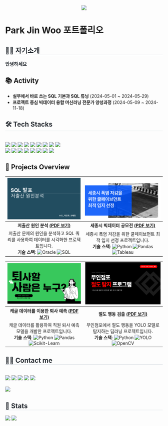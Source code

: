 <div align="center">
    <!-- 인사 이미지 -->
    <img src="https://capsule-render.vercel.app/api?type=soft&color=0:64af69,100:4fa15f&height=180&text=Hello!%20👋%20%20%20Welcome%20to%20my%20GitHub.%20&animation=twinkling&fontColor=ffffff&fontSize=50" />
</div>

<!-- Park Jin Woo 포트폴리오 텍스트 -->
<div style="text-align: left; font-size: 24px; font-weight: bold; margin-top: 20px; color: #282d33;">
</div>

# Park Jin Woo 포트폴리오

<!-- 자기소개 섹션 -->
<div style="text-align: left;"> 
    <h2 style="border-bottom: 1px solid #d8dee4; color: #282d33;"> 🙋‍♂️ 자기소개 </h2>  
    <div style="font-weight: 700; font-size: 15px; text-align: left; color: #282d33;"> 안녕하세요 </div> 
</div>



## 📚 Activity
- **실무에서 바로 쓰는 SQL 기본과 SQL 튜닝** (2024-05-01 ~ 2024-05-29)
- **프로젝트 중심 빅데이터 융합 머신러닝 전문가 양성과정** (2024-05-09 ~ 2024-11-18)

<!-- Tech Stacks 섹션 -->
<div style="text-align: left;">
    <h2 style="border-bottom: 1px solid #d8dee4; color: #282d33;"> 🛠️ Tech Stacks </h2> <br> 
    <div style="text-align: left;"> 
        <img src="https://img.shields.io/badge/PyTorch-EE4C2C?style=flat&logo=PyTorch&logoColor=white">
        <img src="https://img.shields.io/badge/MongoDB-47A248?style=flat&logo=MongoDB&logoColor=white">
        <img src="https://img.shields.io/badge/Linux-FCC624?style=flat&logo=Linux&logoColor=white">
        <img src="https://img.shields.io/badge/Oracle-F80000?style=flat&logo=Oracle&logoColor=white">
        <img src="https://img.shields.io/badge/Notion-000000?style=flat&logo=Notion&logoColor=white">
        <img src="https://img.shields.io/badge/Python-3776AB?style=flat&logo=Python&logoColor=white">
        <img src="https://img.shields.io/badge/Tensorflow-FF6F00?style=flat&logo=Tensorflow&logoColor=white">
        <img src="https://img.shields.io/badge/Hadoop-66CCFF?style=flat&logo=Hadoop&logoColor=white">
        <img src="https://img.shields.io/badge/Hive-FFB81C?style=flat&logo=Hive&logoColor=white"><br/>
        <img src="https://img.shields.io/badge/Tableau-E97627?style=flat&logo=Tableau&logoColor=white">  
        <img src="https://img.shields.io/badge/Pandas-150458?style=flat&logo=pandas&logoColor=white">
        <img src="https://img.shields.io/badge/Numpy-013243?style=flat&logo=numpy&logoColor=white">
        <img src="https://img.shields.io/badge/Matplotlib-3776AB?style=flat&logo=python&logoColor=white">
        <img src="https://img.shields.io/badge/SHAP-0096C7?style=flat&logoColor=white">
        <img src="https://img.shields.io/badge/OpenCV-5C3EE8?style=flat&logo=opencv&logoColor=white">
        <img src="https://img.shields.io/badge/Tkinter-003366?style=flat&logo=python&logoColor=white">
        <img src="https://img.shields.io/badge/YOLO-000000?style=flat&logo=YOLO&logoColor=white">
    </div>
</div>




<!-- Projects 섹션 -->
## 📂 Projects Overview

| [![SQL_표지](https://github.com/jinjin7766/Portfolio/blob/main/SQL_%ED%91%9C%EC%A7%80.png)](https://github.com/jinjin7766/Portfolio/blob/main/11%EC%A1%B0_%EB%B0%95%EC%A7%84%EC%9A%B0_%EC%A1%B0%ED%98%9C%EC%A0%95.pdf) | [![Project 2 Thumbnail](https://github.com/jinjin7766/Portfolio/blob/main/%EA%B3%B5%EB%AA%A8%EC%A0%84_%ED%91%9C%EC%A7%80.png)](https://github.com/jinjin7766/Portfolio/blob/main/%EC%84%B8%EC%A2%85%EC%8B%9C_%ED%8F%AD%EC%97%BC_%EC%A0%80%EA%B0%90%EC%9D%84_%EC%9C%84%ED%95%9C_%EC%BF%A8%ED%8E%98%EC%9D%B4%EB%B8%8C%EB%A8%BC%ED%8A%B8_%EC%B5%9C%EC%A0%81_%EC%9E%85%EC%A7%80_%EC%84%A0%EC%A0%95.pdf) |
|:------------------------------------------------------:|:-------------------------------------------------------------:|
| **저출산 원인 분석** [**(PDF 보기)**](https://github.com/jinjin7766/Portfolio/blob/main/11%EC%A1%B0_%EB%B0%95%EC%A7%84%EC%9A%B0_%EC%A1%B0%ED%98%9C%EC%A0%95.pdf) | **세종시 빅데이터 공모전** [**(PDF 보기)**](https://github.com/jinjin7766/Portfolio/blob/main/%EC%84%B8%EC%A2%85%EC%8B%9C_%ED%8F%AD%EC%97%BC_%EC%A0%80%EA%B0%90%EC%9D%84_%EC%9C%84%ED%95%9C_%EC%BF%A8%ED%8E%98%EC%9D%B4%EB%B8%8C%EB%A8%BC%ED%8A%B8_%EC%B5%9C%EC%A0%81_%EC%9E%85%EC%A7%80_%EC%84%A0%EC%A0%95.pdf) |
| 저출산 문제의 원인을 분석하고 SQL 쿼리를 사용하여 데이터를 시각화한 프로젝트입니다. <br> **기술 스택**: ![Oracle](https://img.shields.io/badge/Oracle-F80000?style=flat&logo=Oracle&logoColor=white) ![SQL](https://img.shields.io/badge/SQL-4479A1?style=flat&logo=MySQL&logoColor=white) | 세종시 폭염 저감을 위한 쿨페이브먼트 최적 입지 선정 프로젝트입니다. <br> **기술 스택**: ![Python](https://img.shields.io/badge/Python-3776AB?style=flat&logo=Python&logoColor=white) ![Pandas](https://img.shields.io/badge/Pandas-150458?style=flat&logo=pandas&logoColor=white) ![Tableau](https://img.shields.io/badge/Tableau-E97627?style=flat&logo=Tableau&logoColor=white) |

| [![Project 3 Thumbnail](https://github.com/jinjin7766/Portfolio/blob/main/%ED%87%B4%EC%82%AC%EC%98%88%EC%B8%A1_%ED%91%9C%EC%A7%80.png)](https://github.com/jinjin7766/Portfolio/blob/main/%ED%94%BC%EB%93%9C%EB%B0%B1_%ED%9B%84_%EC%B5%9C%EC%A2%85_%ED%87%B4%EC%82%AC%EC%9E%90%EC%98%88%EC%B8%A1.pdf) | [![Project 4 Thumbnail](https://github.com/jinjin7766/Portfolio/blob/main/%EC%A0%88%EB%8F%84%ED%83%90%EC%A7%80_%ED%91%9C%EC%A7%80.png)](https://github.com/jinjin7766/Portfolio/blob/main/%EB%AC%B4%EC%9D%B8%EC%A0%90%ED%8F%AC_%EC%A0%88%EB%8F%84%ED%83%90%EC%A7%80_%ED%94%84%EB%A1%9C%EA%B7%B8%EB%9E%A8.pdf) |
|:-------------------------------------------------------------:|:---------------------------------------------------------:|
| **캐글 데이터를 이용한 퇴사 예측** [**(PDF 보기)**](https://github.com/jinjin7766/Portfolio/blob/main/%ED%94%BC%EB%93%9C%EB%B0%B1_%ED%9B%84_%EC%B5%9C%EC%A2%85_%ED%87%B4%EC%82%AC%EC%9E%90%EC%98%88%EC%B8%A1.pdf) | **절도 행동 검출** [**(PDF 보기)**](https://github.com/jinjin7766/Portfolio/blob/main/%EB%AC%B4%EC%9D%B8%EC%A0%90%ED%8F%AC_%EC%A0%88%EB%8F%84%ED%83%90%EC%A7%80_%ED%94%84%EB%A1%9C%EA%B7%B8%EB%9E%A8.pdf) |
| 캐글 데이터를 활용하여 직원 퇴사 예측 모델을 개발한 프로젝트입니다. <br> **기술 스택**: ![Python](https://img.shields.io/badge/Python-3776AB?style=flat&logo=Python&logoColor=white) ![Pandas](https://img.shields.io/badge/Pandas-150458?style=flat&logo=pandas&logoColor=white) ![Scikit-Learn](https://img.shields.io/badge/Scikit--Learn-F7931E?style=flat&logo=scikit-learn&logoColor=white) | 무인점포에서 절도 행동을 YOLO 모델로 탐지하는 딥러닝 프로젝트입니다. <br> **기술 스택**: ![Python](https://img.shields.io/badge/Python-3776AB?style=flat&logo=Python&logoColor=white) ![YOLO](https://img.shields.io/badge/YOLO-000000?style=flat&logo=YOLO&logoColor=white) ![OpenCV](https://img.shields.io/badge/OpenCV-5C3EE8?style=flat&logo=opencv&logoColor=white) |


<!-- Contact 섹션 -->
<div style="text-align: left;">
    <h2 style="border-bottom: 1px solid #d8dee4; color: #282d33;"> 🧑‍💻 Contact me </h2> <br> 
    <div style="text-align: left;"> 
        <a href="mailto:"><img src="https://img.shields.io/badge/Gmail-EA4335?style=flat&logo=Gmail&logoColor=white"></a>
        <a href="#"><img src="https://img.shields.io/badge/Notion-000000?style=flat&logo=Notion&logoColor=white"></a>
        <a href="#"><img src="https://img.shields.io/badge/Instagram-E4405F?style=flat&logo=Instagram&logoColor=white"></a>
        <a href="#"><img src="https://img.shields.io/badge/LinkedIn-0077B5?style=flat&logo=LinkedIn&logoColor=white"></a>
        <a href="mailto:jinjin7766@naver.com"><img src="https://img.shields.io/badge/Naver-03C75A?style=flat&logo=Naver&logoColor=white"></a>
    </div>  
    <br> 
    <div style="text-align: left;"> 
        <a href="https://hits.seeyoufarm.com">
            <img src="https://hits.seeyoufarm.com/api/count/incr/badge.svg?url=https%3A%2F%2Fgithub.com%2Fjinjin7766%2F&count_bg=%23000000&title_bg=%23000000&icon=github.svg&icon_color=%23FFFFFF&title=GitHub&edge_flat=false"/>
        </a>
    </div> 
</div>


<!-- Stats 섹션 -->
<div style="text-align: left;"> 
    <h2 style="border-bottom: 1px solid #d8dee4; color: #282d33;"> 🏅 Stats </h2> 
    <div style="text-align: left;"> 
        <img src="https://github-readme-stats.vercel.app/api?username=jinjin7766&bg_color=180,ffffff,00000000&title_color=000000&text_color=000000"/>
        <img src="https://github-readme-stats.vercel.app/api/top-langs/?username=jinjin7766&layout=compact&bg_color=180,ffffff,00000000&title_color=000000&text_color=000000"/>
    </div> 
</div>

